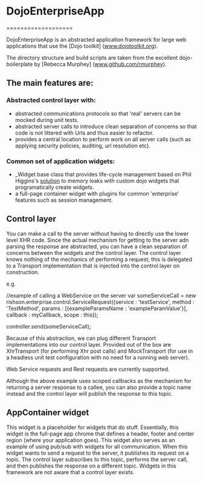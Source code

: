 # DojoEnterpriseApp
===================

DojoEnterpriseApp is an abstracted application framework for large web applications that use the [Dojo toolkit] (www.dojotoolkit.org).

The directory structure and build scripts are taken from the excellent dojo-boilerplate by [Rebecca Murphey] (www.github.com/rmurphey).

The main features are:
----------------------

### Abstracted control layer with:
- abstracted communications protocols so that 'real' servers can be mocked during unit tests.
- abstracted server calls to introduce clean separation of concerns so that code is not littered with Urls and thus easier to refactor.
- provides a central location to perform work on all server calls (such as applying security policies, auditing, url resolution etc).

### Common set of application widgets:
- _Widget base class that provides life-cycle management based on Phil Higgins's [solution](http://higginsforpresident.net/2010/01/widgets-within-widgets) to memory leaks with custom dojo widgets that
  programatically create widgets.
- a full-page container widget with plugins for common 'enterprise' features such as session management.

 Control layer
 -------------

 You can make a call to the server without having to directly use the lower level XHR code. Since the actual mechanism
 for getting to the server adn parsing the response are abstracted, you can have a clean separation of concerns between the
 widgets and the control layer. The control layer knows nothing of the mechanics of performing a request; this is
 delegated to a Transport implementation that is injected into the control layer on construction.

 e.g.

 //example of calling a WebService on the server
 var someServiceCall = new rishson.enterprise.control.ServiceRequest({service : 'testService',
    method : 'TestMethod',
    params : [{exampleParamsName : 'exampleParamValue'}],
    callback : myCallback,
    scope : this});

 controller.send(someServiceCall);

 Because of this abstraction, we can plug different Transport implementations into our control layer.
 Provided out of the box are XhrTransport (for performing Xhr post calls) and MockTransport (for use in a headless
 unit test configuration with no need for a running web server).

 Web Service requests and Rest requests are currently supported.

 Although the above example uses scoped callbacks as the mechanism for returning a server response to a callee,
 you can also provide a topic name instead and the control layer will publish the response to this topic.


 AppContainer widget
 -------------------

 This widget is a placeholder for widgets that do stuff. Essentially, this widget is the full-page app chrome that
 defines a header, footer and center region (where your application goes). This widget also serves as an example
 of using pub/sub with widgets for all communication. When this widget wants to send a request to the server, it
 publishes its request on a topic. The control layer subscribes to this topic, performs the server call, and then
 publishes the response on a different topic.
 Widgets in this framework are not aware that a control layer exists.